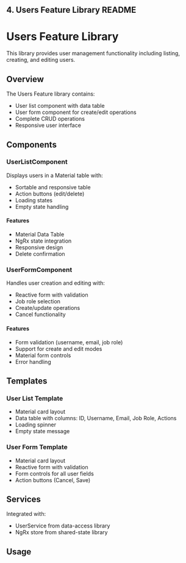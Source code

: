 
## 4. Users Feature Library README
 
# Users Feature Library

This library provides user management functionality including listing, creating, and editing users.

## Overview

The Users Feature library contains:
- User list component with data table
- User form component for create/edit operations
- Complete CRUD operations
- Responsive user interface

## Components

### UserListComponent
Displays users in a Material table with:
- Sortable and responsive table
- Action buttons (edit/delete)
- Loading states
- Empty state handling

#### Features
- Material Data Table
- NgRx state integration
- Responsive design
- Delete confirmation

### UserFormComponent
Handles user creation and editing with:
- Reactive form with validation
- Job role selection
- Create/update operations
- Cancel functionality

#### Features
- Form validation (username, email, job role)
- Support for create and edit modes
- Material form controls
- Error handling

## Templates

### User List Template
- Material card layout
- Data table with columns: ID, Username, Email, Job Role, Actions
- Loading spinner
- Empty state message

### User Form Template
- Material card layout
- Reactive form with validation
- Form controls for all user fields
- Action buttons (Cancel, Save)

## Services

Integrated with:
- UserService from data-access library
- NgRx store from shared-state library

## Usage

